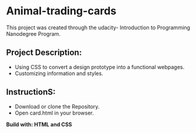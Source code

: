 # Animal-trading-cards

This project was created through the udacity- Introduction to Programming Nanodegree Program.

## Project Description:
- Using CSS to convert a design prototype into a functional webpages.
- Customizing information and styles.

## InstructionS:
- Download or clone the Repository.
- Open card.html in your browser. 

**Build with: HTML and CSS**
